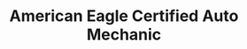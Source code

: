 ---
title: "American Eagle Certified Auto Mechanic"
url: /taylor/american-eagle-certified-auto-mechanic/
shop: shop
---